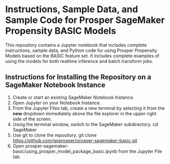 # Instructions, Sample Data, and Sample Code for Prosper SageMaker Propensity BASIC Models

This repository contains a Jupyter notebook that includes complete instructions, sample data, and Python code for using Prosper Propensity Models based on the BASIC feature set. It includes complete examples of using the models for both realtime inference and batch transform jobs.

## Instructions for Installing the Repository on a SageMaker Notebook Instance

1. Create or start an existing SageMaker Notebook Instance.
2. Open Jupyter on your Notebook Instance.
3. From the Jupyter Files tab, create a new terminal by selecting it from the **new** dropdown immediately above the file explorer in the upper right side of the screen.
4. Using the terminal window, switch to the SageMaker subdirectory.
    cd SageMaker
5. Use git to clone the repository.
    git clone https://github.com/goprosper/prosper-sagemaker-basic.git
6. Open prosper-sagemaker-basic/using_prosper_model_package_basic.ipynb from the Jupyter File tab.
